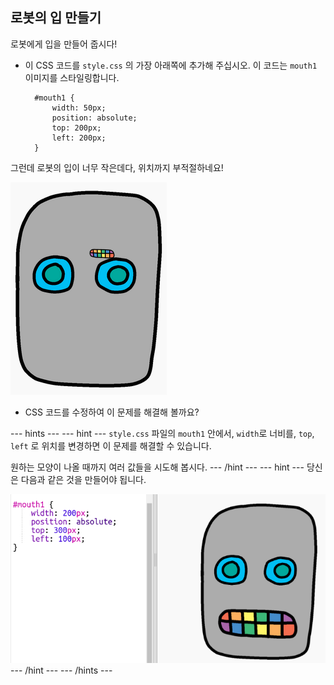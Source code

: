 ## 로봇의 입 만들기

로봇에게 입을 만들어 줍시다!

- 이 CSS 코드를 `style.css` 의 가장 아래쪽에 추가해 주십시오. 이 코드는 `mouth1` 이미지를 스타일링합니다.
    
        #mouth1 {
            width: 50px;
            position: absolute;
            top: 200px;
            left: 200px;
        }
        

그런데 로봇의 입이 너무 작은데다, 위치까지 부적절하네요!

![스크린샷](images/robot-mouth.png)

- CSS 코드를 수정하여 이 문제를 해결해 볼까요?

--- hints ---
 --- hint --- `style.css` 파일의 `mouth1` 안에서, `width`로 너비를, `top`, `left` 로 위치를 변경하면 이 문제를 해결할 수 있습니다.

원하는 모양이 나올 때까지 여러 값들을 시도해 봅시다.
--- /hint ---
 --- hint --- 당신은 다음과 같은 것을 만들어야 됩니다.

![스크린샷](images/robot-mouth-code.png)
--- /hint ---
--- /hints ---